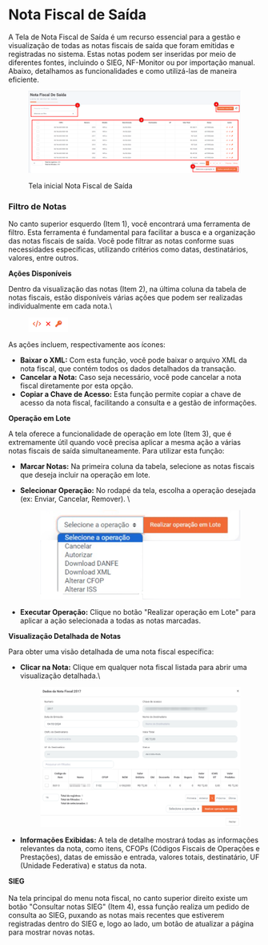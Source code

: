 # Nota Fiscal de Saída

A Tela de Nota Fiscal de Saída é um recurso essencial para a gestão e visualização de todas as notas fiscais de saída que foram emitidas e registradas no sistema. Estas notas podem ser inseridas por meio de diferentes fontes, incluindo o SIEG, NF-Monitor ou por importação manual. Abaixo, detalhamos as funcionalidades e como utilizá-las de maneira eficiente.

<figure><img src="../../.gitbook/assets/image (51).png" alt=""><figcaption><p>Tela inicial Nota Fiscal de Saída</p></figcaption></figure>

### **Filtro de Notas**

No canto superior esquerdo (Item 1), você encontrará uma ferramenta de filtro. Esta ferramenta é fundamental para facilitar a busca e a organização das notas fiscais de saída. Você pode filtrar as notas conforme suas necessidades específicas, utilizando critérios como datas, destinatários, valores, entre outros.

**Ações Disponíveis**

Dentro da visualização das notas (Item 2), na última coluna da tabela de notas fiscais, estão disponíveis várias ações que podem ser realizadas individualmente em cada nota.\


<figure><img src="../../.gitbook/assets/image (53).png" alt=""><figcaption></figcaption></figure>

&#x20;As ações incluem, respectivamente aos ícones:

* **Baixar o XML:** Com esta função, você pode baixar o arquivo XML da nota fiscal, que contém todos os dados detalhados da transação.
* **Cancelar a Nota:** Caso seja necessário, você pode cancelar a nota fiscal diretamente por esta opção.
* **Copiar a Chave de Acesso:** Esta função permite copiar a chave de acesso da nota fiscal, facilitando a consulta e a gestão de informações.

**Operação em Lote**

A tela oferece a funcionalidade de operação em lote (Item 3), que é extremamente útil quando você precisa aplicar a mesma ação a várias notas fiscais de saída simultaneamente. Para utilizar esta função:

* **Marcar Notas:** Na primeira coluna da tabela, selecione as notas fiscais que deseja incluir na operação em lote.
*   **Selecionar Operação:** No rodapé da tela, escolha a operação desejada (ex: Enviar, Cancelar, Remover). \


    <figure><img src="../../.gitbook/assets/image (153).png" alt=""><figcaption></figcaption></figure>
* **Executar Operação:** Clique no botão "Realizar operação em Lote" para aplicar a ação selecionada a todas as notas marcadas.

**Visualização Detalhada de Notas**

Para obter uma visão detalhada de uma nota fiscal específica:

*   **Clicar na Nota:** Clique em qualquer nota fiscal listada para abrir uma visualização detalhada.\


    <figure><img src="../../.gitbook/assets/image (154).png" alt=""><figcaption></figcaption></figure>
* **Informações Exibidas:** A tela de detalhe mostrará todas as informações relevantes da nota, como itens, CFOPs (Códigos Fiscais de Operações e Prestações), datas de emissão e entrada, valores totais, destinatário, UF (Unidade Federativa) e status da nota.

**SIEG**\
\
Na tela principal do menu nota fiscal, no canto superior direito existe um botão "Consultar notas SIEG" (Item 4),  essa função realiza um pedido de consulta ao SIEG, puxando as notas mais recentes que estiverem registradas dentro do SIEG e, logo ao lado, um botão de atualizar a página para mostrar novas notas.
